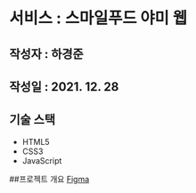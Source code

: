 # 서비스 : 스마일푸드 야미 웹

## 작성자 : 하경준

## 작성일 : 2021. 12. 28

## 기술 스택
* HTML5
* CSS3
* JavaScript

##프로젝트 개요
[Figma]()
